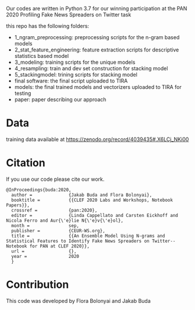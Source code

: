 Our codes are written in Python 3.7 for our winning participation at the PAN 2020 Profiling Fake News Spreaders on Twitter task

this repo has the following folders:

- 1_ngram_preprocessing: preprocessing scripts for the n-gram based models
- 2_stat_feature_engineering: feature extraction scripts for descriptive statistics based model
- 3_modeling: training scripts for the unique models
- 4_resampling: train and dev set construction for stacking model
- 5_stackingmodel: trining scripts for stacking model
- final software: the final script uploaded to TIRA
- models: the final trained models and vectorizers uploaded to TIRA for testing
- paper: paper describing our approach


# Data
training data available at https://zenodo.org/record/4039435#.X6LCj_NKi00


# Citation

If you use our code please cite our work.

    @InProceedings{buda:2020,
      author =              {Jakab Buda and Flora Bolonyai},
      booktitle =           {{CLEF 2020 Labs and Workshops, Notebook Papers}},
      crossref =            {pan:2020},
      editor =              {Linda Cappellato and Carsten Eickhoff and Nicola Ferro and Aur{\'e}lie N{\'e}v{\'e}ol},
      month =               sep,
      publisher =           {CEUR-WS.org},
      title =               {{An Ensemble Model Using N-grams and Statistical Features to Identify Fake News Spreaders on Twitter--Notebook for PAN at CLEF 2020}},
      url =                 {},
      year =                2020
      }


# Contribution

This code was developed by Flora Bolonyai and Jakab Buda
